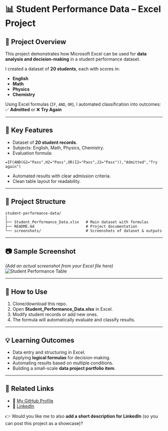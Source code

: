 # 📊 Student Performance Data – Excel Project

## 📌 Project Overview

This project demonstrates how Microsoft Excel can be used for **data analysis and decision-making** in a student performance dataset.

I created a dataset of **20 students**, each with scores in:

* **English**
* **Math**
* **Physics**
* **Chemistry**

Using Excel formulas (`IF`, `AND`, `OR`), I automated classification into outcomes:
✅ **Admitted** or ❌ **Try Again**

---

## 🎯 Key Features

* Dataset of **20 student records**.
* Subjects: English, Math, Physics, Chemistry.
* Evaluation formula:

```excel
=IF(AND(G2="Pass",H2="Pass",OR(I2="Pass",J2="Pass")),"Admitted","Try again")
```

* Automated results with clear admission criteria.
* Clean table layout for readability.

---

## 📂 Project Structure

```
student-performance-data/
│
├── Student_Performance_Data.xlsx   # Main dataset with formulas
├── README.md                       # Project documentation
└── screenshots/                    # Screenshots of dataset & outputs
```

---

## 📷 Sample Screenshot

*(Add an actual screenshot from your Excel file here)*
![Student Performance Table](screenshots/sample.png)

---

## 🚀 How to Use

1. Clone/download this repo.
2. Open **Student\_Performance\_Data.xlsx** in Excel.
3. Modify student records or add new ones.
4. The formula will automatically evaluate and classify results.

---

## 💡 Learning Outcomes

* Data entry and structuring in Excel.
* Applying **logical formulas** for decision-making.
* Automating results based on multiple conditions.
* Building a small-scale **data project portfolio item**.

---

## 🔗 Related Links

* 📌 [My GitHub Profile](https://github.com/Richwell111)
* 📌 [LinkedIn](https://www.linkedin.com/in/richwell-antwi/)


👉 Would you like me to also **add a short description for LinkedIn** (so you can post this project as a showcase)?
